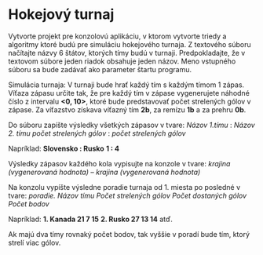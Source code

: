 # Hokejový turnaj
Vytvorte projekt pre konzolovú aplikáciu, v ktorom vytvorte triedy a algoritmy ktoré budú pre simuláciu hokejového turnaja.
Z textového súboru načítajte názvy 6 štátov, ktorých tímy budú v turnaji.
Predpokladajte, že v textovom súbore jeden riadok obsahuje jeden názov. Meno vstupného súboru sa bude zadávať ako parameter štartu programu.

Simulácia turnaja:
	V turnaji bude hrať každý tím s každým tímom 1 zápas.
	Víťaza zápasu určite tak, že pre každý tím v zápase vygenerujete náhodné číslo z intervalu **<0, 10>**,
	ktoré bude predstavovať počet strelených gólov v zápase. Za víťazstvo získava víťazný tím **2b**, za remízu **1b** a za prehru **0b**.

Do súboru zapíšte výsledky všetkých zápasov v tvare:
	*Názov 1.tímu* : *Názov 2. tímu*
	*počet strelených gólov* : *počet strelených gólov*

Napríklad:
	**Slovensko : Rusko**
	**1 : 4**

Výsledky zápasov každého kola vypisujte na konzole v tvare:
	*krajina (vygenerovaná hodnota)* – *krajina (vygenerovaná hodnota)*

Na konzolu vypíšte výsledne poradie turnaja od 1. miesta po posledné v tvare:
	*poradie. Názov tímu Počet strelených gólov Počet dostaných gólov Počet bodov*

Napríklad:
	**1. Kanada 21 7 15**
	**2. Rusko 27 13 14**
	atď.

Ak majú dva tímy rovnaký počet bodov, tak vyššie v poradí bude tím, ktorý strelí viac gólov.